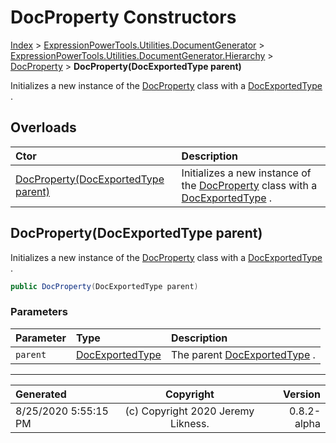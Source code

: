 ﻿# DocProperty Constructors

[Index](../index.md) > [ExpressionPowerTools.Utilities.DocumentGenerator](ExpressionPowerTools.Utilities.DocumentGenerator.a.md) > [ExpressionPowerTools.Utilities.DocumentGenerator.Hierarchy](ExpressionPowerTools.Utilities.DocumentGenerator.Hierarchy.n.md) > [DocProperty](ExpressionPowerTools.Utilities.DocumentGenerator.Hierarchy.DocProperty.cs.md) > **DocProperty(DocExportedType parent)**

Initializes a new instance of the [DocProperty](ExpressionPowerTools.Utilities.DocumentGenerator.Hierarchy.DocProperty.cs.md) class with a [DocExportedType](ExpressionPowerTools.Utilities.DocumentGenerator.Hierarchy.DocExportedType.cs.md) .

## Overloads

| Ctor | Description |
| :-- | :-- |
| [DocProperty(DocExportedType parent)](#docpropertydocexportedtype-parent) | Initializes a new instance of the [DocProperty](ExpressionPowerTools.Utilities.DocumentGenerator.Hierarchy.DocProperty.cs.md) class with a [DocExportedType](ExpressionPowerTools.Utilities.DocumentGenerator.Hierarchy.DocExportedType.cs.md) . |

## DocProperty(DocExportedType parent)

Initializes a new instance of the [DocProperty](ExpressionPowerTools.Utilities.DocumentGenerator.Hierarchy.DocProperty.cs.md) class with a [DocExportedType](ExpressionPowerTools.Utilities.DocumentGenerator.Hierarchy.DocExportedType.cs.md) .

```csharp
public DocProperty(DocExportedType parent)
```

### Parameters

| Parameter | Type | Description |
| :-- | :-- | :-- |
| `parent` | [DocExportedType](ExpressionPowerTools.Utilities.DocumentGenerator.Hierarchy.DocExportedType.cs.md) | The parent [DocExportedType](ExpressionPowerTools.Utilities.DocumentGenerator.Hierarchy.DocExportedType.cs.md) . |



---

| Generated | Copyright | Version |
| :-- | :-: | --: |
| 8/25/2020 5:55:15 PM | (c) Copyright 2020 Jeremy Likness. | 0.8.2-alpha |
